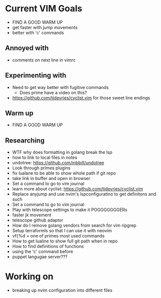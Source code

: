 # Current VIM Goals
- FIND A GOOD WARM UP
- get faster with jump movements
- better with 'c' commands

## Annoyed with
- comments on next line in vimrc

## Experimenting with
- Need to get way better with fugitive commands
    - Does prime have a video on this?
- https://github.com/tjdevries/cyclist.vim for those sweet line endings

## Warm up
- FIND A GOOD WARM UP

## Researching
- WTF why does formatting in golang break the lsp
- how to link to local files in notes
- undotree: https://github.com/mbbill/undotree
- Look through primes plugins
- fix lualane to be able to show whole path if git repo
- take link in buffer and open in browser
- Set a command to go to vim journal
- learn more about cyclist: https://github.com/tjdevries/cyclist.vim
- Replace anyjump and use nvim's lspconfiguratino to get definitons and such
- Set a command to go to vim journal
- Play with telescope settings to make it POGGGGGGGERs
- faster jk movement
- telescope github adaptor
- How do I remove golang vendors from search for vim ripgrep
- Setup terraformls so that I can use it with neovim
- vf{%d = one of primes most used commands
- How to get lualine to show full git path when in repo
- How to find definitions of functions
- using the 'c' command before
- puppet langugae server???

# Working on
- breaking up nvim configuration into different files
